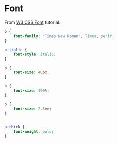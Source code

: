 # Font

From [W3 CSS Font](https://www.w3schools.com/css/css_font.asp) tutorial.

```css
p {
    font-family: "Times New Roman", Times, serif;
}

p.italic {
    font-style: italic;
}
```

```css
p {
    font-size: 40px;
}

p {
    font-size: 100%;
}

p {
    font-size: 2.5em;
}
```

```css

p.thick {
    font-weight: bold;
}
```

